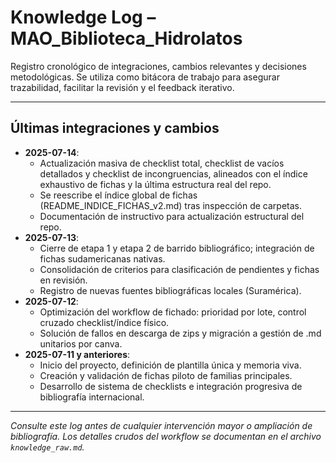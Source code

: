 # Knowledge Log – MAO_Biblioteca_Hidrolatos

Registro cronológico de integraciones, cambios relevantes y decisiones metodológicas. Se utiliza como bitácora de trabajo para asegurar trazabilidad, facilitar la revisión y el feedback iterativo.

---

## Últimas integraciones y cambios

- **2025-07-14**:
    - Actualización masiva de checklist total, checklist de vacíos detallados y checklist de incongruencias, alineados con el índice exhaustivo de fichas y la última estructura real del repo.
    - Se reescribe el índice global de fichas (README_INDICE_FICHAS_v2.md) tras inspección de carpetas.
    - Documentación de instructivo para actualización estructural del repo.
- **2025-07-13**:
    - Cierre de etapa 1 y etapa 2 de barrido bibliográfico; integración de fichas sudamericanas nativas.
    - Consolidación de criterios para clasificación de pendientes y fichas en revisión.
    - Registro de nuevas fuentes bibliográficas locales (Suramérica).
- **2025-07-12**:
    - Optimización del workflow de fichado: prioridad por lote, control cruzado checklist/índice físico.
    - Solución de fallos en descarga de zips y migración a gestión de .md unitarios por canva.
- **2025-07-11 y anteriores**:
    - Inicio del proyecto, definición de plantilla única y memoria viva.
    - Creación y validación de fichas piloto de familias principales.
    - Desarrollo de sistema de checklists e integración progresiva de bibliografía internacional.

---

*Consulte este log antes de cualquier intervención mayor o ampliación de bibliografía. Los detalles crudos del workflow se documentan en el archivo `knowledge_raw.md`.*

